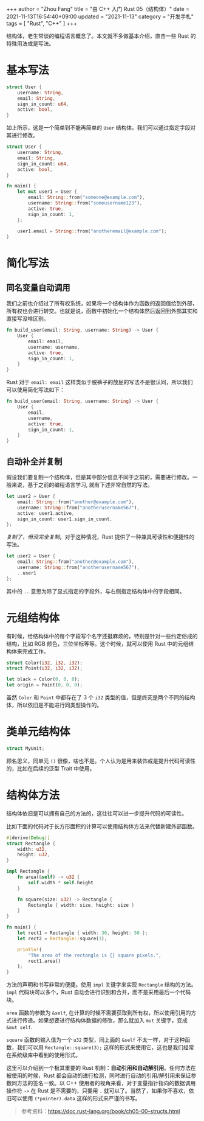 +++
author = "Zhou Fang"
title = "由 C++ 入门 Rust 05（结构体）"
date = 2021-11-13T16:54:40+09:00
updated = "2021-11-13"
category = "开发手札"
tags = [
    "Rust",
    "C++"
]
+++

结构体，老生常谈的编程语言概念了。本文就不多做基本介绍，直击一些 Rust 的特殊用法或是写法。

# 基本写法

```rust
struct User {
    username: String,
    email: String,
    sign_in_count: u64,
    active: bool,
}
```

如上所示，这是一个简单到不能再简单的 `User` 结构体。我们可以通过指定字段对其进行修改。

```rust
struct User {
    username: String,
    email: String,
    sign_in_count: u64,
    active: bool,
}

fn main() {
    let mut user1 = User {
        email: String::from("someone@example.com"),
        username: String::from("someusername123"),
        active: true,
        sign_in_count: 1,
    };
    
    user1.email = String::from("anotheremail@example.com");
}

```

# 简化写法
## 同名变量自动调用
我们之前也介绍过了所有权系统，如果将一个结构体作为函数的返回值给到外部，所有权也会进行转交。也就是说，函数中初始化一个结构体然后返回到外部其实和直接写没啥区别。

```rust
fn build_user(email: String, username: String) -> User {
    User {
        email: email,
        username: username,
        active: true,
        sign_in_count: 1,
    }
}
```

Rust 对于 `email: email` 这样类似于脱裤子的放屁的写法不是很认同，所以我们可以使用简化写法如下：

```rust
fn build_user(email: String, username: String) -> User {
    User {
        email,
        username,
        active: true,
        sign_in_count: 1,
    }
}
```

## 自动补全并复制
假设我们要复制一个结构体，但是其中部分信息不同于之前的，需要进行修改。一般来说，基于之前的编程语言学习, 就有下述非常自然的写法。

```rust
let user2 = User {
    email: String::from("another@example.com"),
    username: String::from("anotherusername567"),
    active: user1.active,
    sign_in_count: user1.sign_in_count,
};
```

_复制了，但没完全复制_。对于这种情况，Rust 提供了一种兼具可读性和便捷性的写法。

```rust
let user2 = User {
    email: String::from("another@example.com"),
    username: String::from("anotherusername567"),
    ..user1
};
```

其中的 `..` 意思为除了显式指定的字段外，与右侧指定结构体中的字段相同。

# 元组结构体
有时候，给结构体中的每个字段写个名字还挺麻烦的，特别是针对一些约定俗成的结构，比如 RGB 颜色，三位坐标等等。这个时候，就可以使用 Rust 中的元组结构体来完成工作。

```rust
struct Color(i32, i32, i32);
struct Point(i32, i32, i32);

let black = Color(0, 0, 0);
let origin = Point(0, 0, 0);
```

虽然 `Color` 和 `Point` 中都存在了 3 个 `i32` 类型的值，但是终究是两个不同的结构体，所以依旧是不能进行同类型操作的。

# 类单元结构体

```rust
struct MyUnit;
```

顾名思义，同单元 `()` 很像，啥也不是。个人认为是用来装饰或是提升代码可读性的，比如在后续的泛型 Trait 中使用。

# 结构体方法

结构体依旧是可以拥有自己的方法的，这往往可以进一步提升代码的可读性。

比如下面的代码对于长方形面积的计算可以使用结构体方法来代替新建外部函数。

```rust
#[derive(Debug)]
struct Rectangle {
    width: u32,
    height: u32,
}

impl Rectangle {
    fn area(&self) -> u32 {
        self.width * self.height
    }

    fn square(size: u32) -> Rectangle {
        Rectangle { width: size, height: size }
    }
}

fn main() {
    let rect1 = Rectangle { width: 30, height: 50 };
    let rect2 = Rectangle::square(3);

    println!(
        "The area of the rectangle is {} square pixels.",
        rect1.area()
    );
}

```

方法的声明和书写非常的便捷。使用 `impl` 关键字来实现 `Rectangle` 结构的方法。`impl` 代码块可以多个，Rust 自动会进行识别和合并，而不是采用最后一个代码块。

`area` 函数的参数为 `&self`, 在计算的时候不需要获取到所有权，所以使用引用的方式进行传递。如果想要进行结构体数据的修改，那么就加入 `mut` 关键字，变成 `&mut self`. 

`square` 函数的输入值为一个 `u32` 类型，同上面的 `&self` 不太一样，对于这种函数，我们可以用 `Rectangle::square(3);` 这样的形式来使用它，这也是我们经常在系统级库中看到的使用形式。

这里可以介绍到一个极其重要的 Rust 机制：**自动引用和自动解引用**。任何方法在被使用的时候，Rust 都会自动的进行检测，同时进行自动的引用/解引用来保证参数同方法的签名一致。以 C++ 使用者的视角来看，对于变量指针指向的数据调用操作符 `->` 在 Rust 是不需要的，只要用 `.` 就可以了。当然了，如果你不喜欢，依旧可以使用 `(*pointer).data` 这样的形式来严谨的书写。

> 参考资料：https://doc.rust-lang.org/book/ch05-00-structs.html